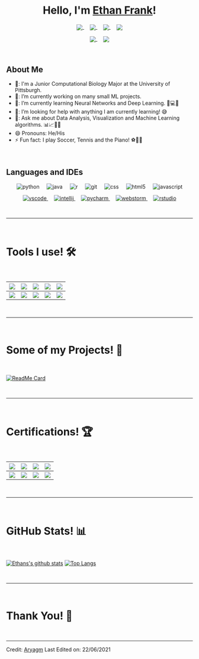 <h1 align="center">Hello, I'm <a href="https://github.com/efrank801">Ethan Frank<a>!</h1>

<p align="center">
  <a href="https://www.linkedin.com/in/ethanffrank/" target="blank"><img align="center" src="https://img.shields.io/badge/EthanFFRANK-0077B5?style=for-the-badge&logo=linkedin&logoColor=white"/>
  </a>
  &nbsp;&nbsp;&nbsp;
  <a href="mailto:efrank801@gmail.com" target="blank"><img align="center" src="https://img.shields.io/badge/EFRANK801@GMAIL.COM-D14836?style=for-the-badge&logo=gmail&logoColor=white"/>
  </a>
  &nbsp;&nbsp;&nbsp;
  <a href="https://www.github.com/efrank801" target="blank"><img align="center" src="https://img.shields.io/badge/EFRANK801-454545?style=for-the-badge&logo=github&logoColor=white"/>
  </a>
  &nbsp;&nbsp;&nbsp;
  <a href="https://drive.google.com/file/d/1OFX6Wv2y4I8CYhHg3zRuXW-oHuGtgLxP/view?usp=share_link" target="blank"><img align="center" src="https://img.shields.io/badge/Ethan Frank-FAF9F6?style=for-the-badge&logo=adobe&logoColor=red"/>
  </a>
</p>

<p align="center">
  <a href="https://www.instagram.com/ethannfrank/" target="blank"><img align="center" src="https://img.shields.io/badge/@ETHANNFRANK-E4405F?style=for-the-badge&logo=instagram&logoColor=white"/>
  </a>
  </a>
  &nbsp;&nbsp;&nbsp;
  <a href="https://twitter.com/ethannfrank" target="blank"><img align="center" src="https://img.shields.io/badge/@ETHANNFRANK-1DA1F2?style=for-the-badge&logo=twitter&logoColor=white"/>
  </a>
</p>

<Br>

<h2>About Me</h2>

- 🏫: I'm a Junior Computational Biology Major at the University of Pittsburgh.
- 🔭: I’m currently working on many small ML projects.
- 🌱: I’m currently learning Neural Networks and Deep Learning. 🧠💻🤖
- 🤔: I’m looking for help with anything I am currently learning! 😅
- 💬: Ask me about Data Analysis, Visualization and Machine Learning algorithms. 📊📈🤖🧠
- 😄  Pronouns: He/His
- ⚡  Fun fact: I play Soccer, Tennis and the Piano! ⚽🎾🎹

<Br>

<h2>Languages and IDEs</h2>

<p align="center">
  <img src="https://img.shields.io/badge/Python-3776AB?style=for-the-badge&logo=python&logoColor=white" alt="python">
  &nbsp;&nbsp;&nbsp;
  <img src="https://img.shields.io/badge/Java-ED8B00?style=for-the-badge&logo=openjdk&logoColor=white" alt="java">
  &nbsp;&nbsp;&nbsp;
  <img src="https://img.shields.io/badge/R-276DC3?style=for-the-badge&logo=r&logoColor=white" alt="r">
  &nbsp;&nbsp;&nbsp;
  <img src="https://img.shields.io/badge/GIT-E44C30?style=for-the-badge&logo=git&logoColor=white" alt="git">
  &nbsp;&nbsp;&nbsp;
  <img src="https://img.shields.io/badge/CSS-239120?&style=for-the-badge&logo=css3&logoColor=white" alt="css">
  &nbsp;&nbsp;&nbsp;
  <img src="https://img.shields.io/badge/HTML5-E34F26?style=for-the-badge&logo=html5&logoColor=white" alt="html5">
  &nbsp;&nbsp;&nbsp;
  <img src="https://img.shields.io/badge/JavaScript-F7DF1E?style=for-the-badge&logo=javascript&logoColor=black" alt="javascript">
</p>

<p align="center">
  <a href="https://code.visualstudio.com/" target="blank">
  <img src="https://img.shields.io/badge/Visual_Studio_Code-0078D4?style=for-the-badge&logo=visual%20studio%20code&logoColor=white" alt="vscode">
  </a>
  &nbsp;&nbsp;&nbsp;
  <a href="https://www.jetbrains.com/idea/" target="blank">
  <img src="https://img.shields.io/badge/IntelliJ_IDEA-D84B59.svg?style=for-the-badge&logo=intellij-idea&logoColor=white" alt="intellij">
  </a>
  &nbsp;&nbsp;&nbsp;
  <a href="https://www.jetbrains.com/pycharm/" target="blank">
  <img src="https://img.shields.io/badge/PyCharm-32CC32.svg?&style=for-the-badge&logo=PyCharm&logoColor=white" alt="pycharm">
  </a>
  &nbsp;&nbsp;&nbsp;
  <a href="https://www.jetbrains.com/webstorm/" target="blank">
  <img src="https://img.shields.io/badge/WebStorm-003D80?style=for-the-badge&logo=WebStorm&logoColor=white" alt="webstorm">
  </a>
  &nbsp;&nbsp;&nbsp;
  <a href="https://support--rstudio-com.netlify.app/" target="blank">
  <img src="https://img.shields.io/badge/RStudio-75AADB?style=for-the-badge&logo=RStudio&logoColor=white" alt="rstudio">
  </a>
</p>
  
<Br>
<hr>
<Br>
<h1>Tools I use! 🛠️</h1>
<Br>
 
|![](https://img.shields.io/badge/Python-FFD43B?style=for-the-badge&logo=python&logoColor=darkgreen)|![](https://img.shields.io/badge/TensorFlow-FF6F00?style=for-the-badge&logo=TensorFlow&logoColor=white)|![](https://img.shields.io/badge/scikit_learn-F7931E?style=for-the-badge&logo=scikit-learn&logoColor=white)|![](https://img.shields.io/badge/Keras-D00000?style=for-the-badge&logo=Keras&logoColor=white)|![](https://img.shields.io/badge/Jupyter-F37626.svg?&style=for-the-badge&logo=Jupyter&logoColor=white)|
|---|---|---|---|---|
|![](https://img.shields.io/badge/conda-342B029.svg?&style=for-the-badge&logo=anaconda&logoColor=white)|![](https://img.shields.io/badge/Pandas-2C2D72?style=for-the-badge&logo=pandas&logoColor=white)|![](https://img.shields.io/badge/Numpy-777BB4?style=for-the-badge&logo=numpy&logoColor=white)|![](https://img.shields.io/badge/Plotly-239120?style=for-the-badge&logo=plotly&logoColor=white)|![](https://img.shields.io/badge/And%20More!-yellow?style=for-the-badge)|
  

<Br>
<hr>
<Br>
<h1>Some of my Projects! 🎨</h1>
<Br>
  
[![ReadMe Card](https://github-readme-stats.vercel.app/api/pin/?username=Aryagm&repo=California_Housing_Prices)](https://github.com/Aryagm/California_Housing_Prices)

<Br>
<hr>
<Br>
<h1>Certifications! 🏆</h1>
<Br>
  
|[![](https://img.shields.io/badge/Introduction%20to%20Python-red?style=for-the-badge)](https://raw.githubusercontent.com/Aryagm/Aryagm/main/Certificates/Introduction%20to%20Python-1.jpg)|[![](https://img.shields.io/badge/Intermediate%20Python-blue?style=for-the-badge)](https://raw.githubusercontent.com/Aryagm/Aryagm/main/Certificates/Intermediate%20Python-1.jpg)|[![](https://img.shields.io/badge/Machine%20Learning%20for%20Everyone-green?style=for-the-badge)](https://raw.githubusercontent.com/Aryagm/Aryagm/main/Certificates/Machine%20Learning%20for%20Everyone-1.jpg)|[![](https://img.shields.io/badge/Data%20Science%20Toolbox%20-I-orange?style=for-the-badge)](https://github.com/Aryagm/Aryagm/blob/main/Certificates/Data%20Science%20Toolbox%20-%20I-1.jpg)|
|---|---|---|---|
|[![](https://img.shields.io/badge/Data%20Science%20Toolbox%20-II-orange?style=for-the-badge)](https://github.com/Aryagm/Aryagm/blob/main/Certificates/Data%20Science%20Toolbox%20-%20II-1.jpg)|[![](https://img.shields.io/badge/Statistical%20Thinking%20in%20Python-purple?style=for-the-badge)](https://raw.githubusercontent.com/Aryagm/Aryagm/main/Certificates/Statistical%20Thinking%20in%20Python-1.jpg)|[![](https://img.shields.io/badge/Supervized%20Learning%20with%20Sklearn-red?style=for-the-badge)](https://raw.githubusercontent.com/Aryagm/Aryagm/main/Certificates/Supervized%20Learning%20with%20Scikit-Learn-1.jpg)|[![](https://img.shields.io/badge/More%20on%20the%20Way!-yellow?style=for-the-badge)](https://github.com/Aryagm)|
  
 

<Br>
<hr>
<Br>
<h1>GitHub Stats! 📊</h1>
<Br>
  
[![Ethans's github stats](https://github-readme-stats.vercel.app/api?username=efrank801&show_icons=true&theme=merko)](https://github.com/efrank801/github-readme-stats) [![Top Langs](https://github-readme-stats.vercel.app/api/top-langs/?username=efrank801&layout=compact&theme=merko)](https://github.com/efrank801/github-readme-stats)

<Br>
<hr>
<Br>
<h1>Thank You! 🤵 </h1>
<Br>

------
  
Credit: [Aryagm](https://github.com/Aryagm)
Last Edited on: 22/06/2021
